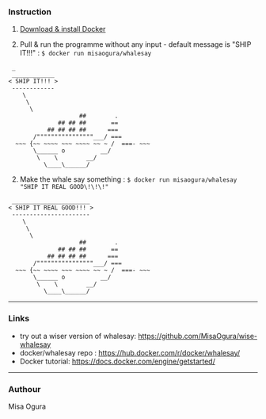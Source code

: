 ### Instruction
1. [Download & install Docker](https://docs.docker.com/engine/getstarted/step_one/#step-1-get-docker)

2. Pull & run the programme without any input - default message is "SHIP IT!!!" : `$ docker run misaogura/whalesay`
```
 _
 ____________
< SHIP IT!!! >
 ------------
    \
     \
      \
                    ##        .
              ## ## ##       ==
           ## ## ## ##      ===
       /""""""""""""""""___/ ===
  ~~~ {~~ ~~~~ ~~~ ~~~~ ~~ ~ /  ===- ~~~
       \______ o          __/
        \    \        __/
          \____\______/
```

2. Make the whale say something : `$ docker run misaogura/whalesay "SHIP IT REAL GOOD\!\!\!"`

```
 ______________________
< SHIP IT REAL GOOD!!! >
 ----------------------
    \
     \
      \
                    ##        .
              ## ## ##       ==
           ## ## ## ##      ===
       /""""""""""""""""___/ ===
  ~~~ {~~ ~~~~ ~~~ ~~~~ ~~ ~ /  ===- ~~~
       \______ o          __/
        \    \        __/
          \____\______/
```
-----
### Links
- try out a wiser version of whalesay: https://github.com/MisaOgura/wise-whalesay
- docker/whalesay repo : https://hub.docker.com/r/docker/whalesay/
- Docker tutorial: https://docs.docker.com/engine/getstarted/
-----
### Authour
Misa Ogura
